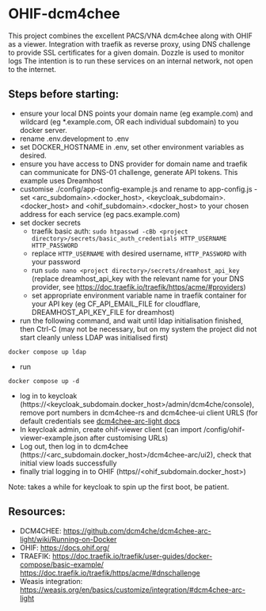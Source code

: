 # OHIF-dcm4chee
This project combines the excellent PACS/VNA dcm4chee along with OHIF as a viewer. Integration with traefik as reverse proxy, using DNS challenge to provide SSL certificates for a given domain. Dozzle is used to monitor logs
The intention is to run these services on an internal network, not open to the internet.

## Steps before starting:
- ensure your local DNS points your domain name (eg example.com) and wildcard (eg *.example.com, OR each individual subdomain) to you docker server.
- rename .env.development to .env
- set DOCKER_HOSTNAME in .env, set other environment variables as desired.
- ensure you have access to DNS provider for domain name and traefik can communicate for DNS-01 challenge, generate API tokens. This example uses Dreamhost
- customise ./config/app-config-example.js and rename to app-config.js - set <arc_subdomain>.<docker_host>, <keycloak_subdomain>.<docker_host> and <ohif_subdomain>.<docker_host> to your chosen address for each service (eg pacs.example.com)
- set docker secrets
  - traefik basic auth: ```sudo htpasswd -cBb <project directory>/secrets/basic_auth_credentials HTTP_USERNAME HTTP_PASSWORD```
  - replace ```HTTP_USERNAME``` with desired username, ```HTTP_PASSWORD``` with your password
  - run ```sudo nano <project directory>/secrets/dreamhost_api_key``` (replace dreamhost_api_key with the relevant name for your DNS provider, see https://doc.traefik.io/traefik/https/acme/#providers)
  - set appropriate environment variable name in traefik container for your API key (eg CF_API_EMAIL_FILE for cloudflare, DREAMHOST_API_KEY_FILE for dreamhost)
- run the following command, and wait until ldap initialisation finished, then Ctrl-C (may not be necessary, but on my system the project did not start cleanly unless LDAP was initialised first)
```
docker compose up ldap
```
- run
```
docker compose up -d
```
- log in to keycloak (https://<keycloak_subdomain.docker_host>/admin/dcm4che/console), remove port numbers in dcm4chee-rs and dcm4chee-ui client URLS (for default credentials see [dcm4chee-arc-light docs](https://github.com/dcm4che/dcm4chee-arc-light/wiki/Running-on-Docker)
- In keycloak admin, create ohif-viewer client (can import /config/ohif-viewer-example.json after customising URLs)
- Log out, then log in to dcm4chee (https://<arc_subdomain.docker_host>/dcm4chee-arc/ui2), check that initial view loads successfully
- finally trial logging in to OHIF (https//<ohif_subdomain.docker_host>)

Note: takes a while for keycloak to spin up the first boot, be patient.

## Resources:
- DCM4CHEE: https://github.com/dcm4che/dcm4chee-arc-light/wiki/Running-on-Docker
- OHIF: https://docs.ohif.org/
- TRAEFIK: https://doc.traefik.io/traefik/user-guides/docker-compose/basic-example/   https://doc.traefik.io/traefik/https/acme/#dnschallenge
- Weasis integration: https://weasis.org/en/basics/customize/integration/#dcm4chee-arc-light
